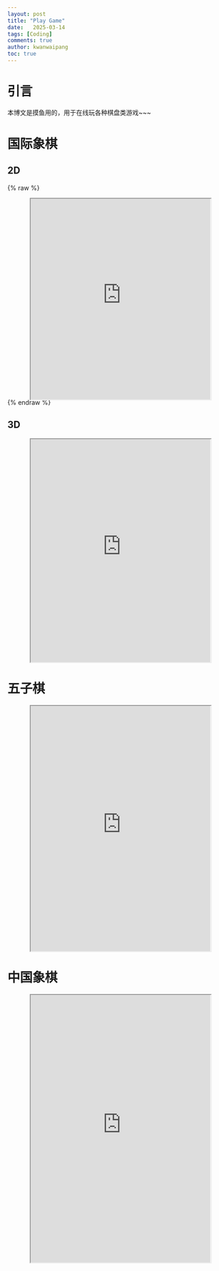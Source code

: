 ```yaml
---
layout: post
title: "Play Game"
date:   2025-03-14
tags: [Coding]
comments: true
author: kwanwaipang
toc: true
---
```



<!-- * 目录
{:toc} -->

# 引言
本博文是摸鱼用的，用于在线玩各种棋盘类游戏~~~


<!-- !!!!!!!!!!!!!!!!!!!!!!!!!!!!!!!!!!!!!!!!!!!!!!!!!!!!!!!!!!!!!!!!!!!!!!!!!!!!!!!!!!!!!!!!!!!!!!!!!!!!!!!!!!!!!!!!!!!!!!!!!!! -->
# 国际象棋


## 2D

{% raw %}
<div align="center" style="
  position: relative; 
  width: 80%; 
  height: 450px;
  margin: 0 auto;
  border-radius: 15px;
  background: url('https://kwanwaipang.github.io/File/Representative_works/loading-icon.gif') center/contain no-repeat;
  ">
  <iframe width="100%" height="100%"
    src="https://kwanwaipang.github.io/Chess/Western_chess/"
  ></iframe>
</div>
{% endraw %}


## 3D

<div align="center" style="
  position: relative; 
  width: 80%; 
  height: 500px;
  margin: 0 auto;
  border-radius: 15px;
  background: url('https://kwanwaipang.github.io/File/Representative_works/loading-icon.gif') center/contain no-repeat;
  ">
  <iframe width="100%" height="100%"
    src="https://kwanwaipang.github.io/Chess/Western_chess/index3D.html"
  ></iframe>
</div>


# 五子棋

<div align="center" style="
  position: relative; 
  width: 80%; 
  height: 550px;
  margin: 0 auto;
  border-radius: 15px;
  background: url('https://kwanwaipang.github.io/File/Representative_works/loading-icon.gif') center/contain no-repeat;
  ">
  <iframe width="100%" height="100%"
    src="https://kwanwaipang.github.io/Chess/wuziqi.html"
  ></iframe>
</div>


# 中国象棋

<div align="center" style="
  position: relative; 
  width: 80%; 
  height: 600px;
  margin: 0 auto;
  border-radius: 15px;
  background: url('https://kwanwaipang.github.io/File/Representative_works/loading-icon.gif') center/contain no-repeat;
  ">
  <iframe width="100%" height="100%"
    src="https://kwanwaipang.github.io/Chess/Chinese_Chess/"
  ></iframe>
</div>


